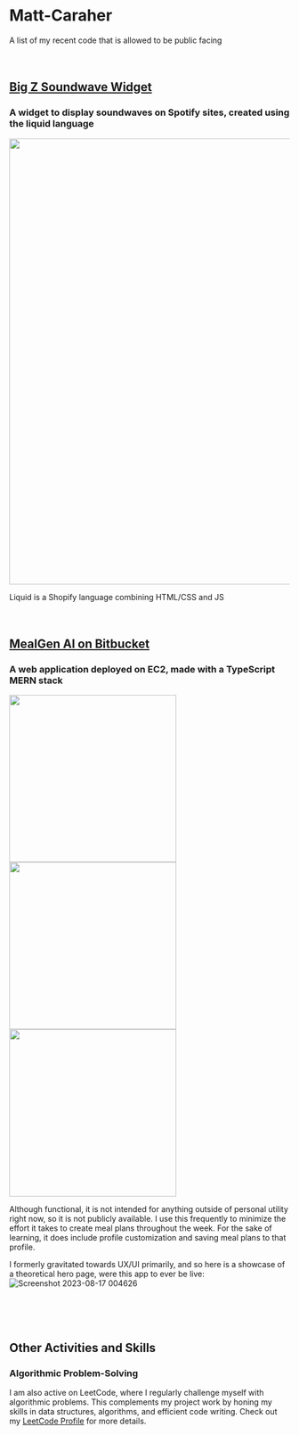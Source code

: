 # Matt-Caraher
A list of my recent code that is allowed to be public facing<br><br><br>

## [Big Z Soundwave Widget](https://github.com/mattcar265/BigZCodeSnippets)
### A widget to display soundwaves on Spotify sites, created using the liquid language
<img src="https://github.com/mattcar265/Matt-Caraher/assets/98040867/8713e09d-b603-4853-a2eb-10c433d59dcd" width="800">

Liquid is a Shopify language combining HTML/CSS and JS<br><br><br>

## [MealGen AI on Bitbucket](https://bitbucket.org/mealgenapp/meal-gen/src/master/)
### A web application deployed on EC2, made with a TypeScript MERN stack

<img src="https://github.com/mattcar265/Matt-Caraher/assets/98040867/34320932-c20f-41a1-950e-e741dd54b923" width="300">
<img src="https://github.com/mattcar265/Matt-Caraher/assets/98040867/29a3fbe3-1ea2-4a30-8f5a-b8a58251b564" width="300">
<img src="https://github.com/mattcar265/Matt-Caraher/assets/98040867/5acdf402-fd95-481f-bb5d-520b893efa8a" width="300">

Although functional, it is not intended for anything outside of personal utility right now, so it is not publicly available. I use this frequently to minimize the effort it takes to create meal plans throughout the week. For the sake of learning, it does include profile customization and saving meal plans to that profile.

I formerly gravitated towards UX/UI primarily, and so here is a showcase of a theoretical hero page, were this app to ever be live:
![Screenshot 2023-08-17 004626](https://github.com/mattcar265/Matt-Caraher/assets/98040867/6e399c18-f075-466b-9ce5-a0ae2cf96b9b)

<br><br><br>

## Other Activities and Skills

### Algorithmic Problem-Solving
I am also active on LeetCode, where I regularly challenge myself with algorithmic problems. This complements my project work by honing my skills in data structures, algorithms, and efficient code writing. Check out my [LeetCode Profile](https://leetcode.com/mattcaraher20/) for more details.
